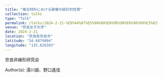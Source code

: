 ```yaml
---
title: "複合材料における破壊の統計的性質"
collection: talks
type: "Talk"
permalink: /talks/2024-2-21-%E8%A4%87%E5%90%88%E6%9D%90%E6%96%99%E3%81%AB%E3%81%8A%E3%81%91%E3%82%8B%E7%A0%B4%E5%A3%8A%E3%81%AE%E7%B5%B1%E8%A8%88%E7%9A%84%E6%80%A7%E8%B3%AA
venue: "奈良女子大学"
date: 2024-2-21
location: "奈良県奈良市"
latitude: "34.6879094"
longitude: "135.826303"
---
```


奈良非線形研究会

Author(s): 湯川諭、野口遙佳
